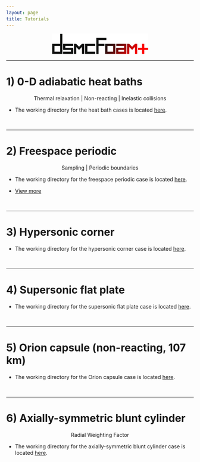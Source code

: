 ```yaml
---
layout: page
title: Tutorials
---
```

  
<p align="center">
  <img src="/docs/img/logos/dsmcFoamPlusLogo.png" width="260">
</p>

---  

# 1) 0-D adiabatic heat baths

<p align="center">
Thermal relaxation | Non-reacting | Inelastic collisions
</p>

+ The working directory for the heat bath cases is located [here](https://github.com/vincentcasseau/hyStrath/tree/master/run/hyStrath/dsmcFoam%2B/thermalRelaxation).  

<br>

---

# 2) Freespace periodic

<p align="center">
Sampling | Periodic boundaries
</p>

+ The working directory for the freespace periodic case is located [here](https://github.com/vincentcasseau/hyStrath/tree/master/run/hyStrath/dsmcFoam%2B/threeDimensional/freeSpacePeriodic).  

+ [View more](https://vincentcasseau.github.io/tutos-dsmcfoam-freespace)

<br>

---  

# 3) Hypersonic corner

<p align="center">

</p>

+ The working directory for the hypersonic corner case is located [here](https://github.com/vincentcasseau/hyStrath/tree/master/run/hyStrath/dsmcFoam%2B/threeDimensional/hypersonicCorner).  

<br>

---  

# 4) Supersonic flat plate

<p align="center">

</p>

+ The working directory for the supersonic flat plate case is located [here](https://github.com/vincentcasseau/hyStrath/tree/master/run/hyStrath/dsmcFoam%2B/twoDimensional/supersonicFlatPlate).  

<br>

---  

# 5) Orion capsule (non-reacting, 107 km)

<p align="center">

</p>

+ The working directory for the Orion capsule case is located [here](https://github.com/vincentcasseau/hyStrath/tree/master/run/hyStrath/dsmcFoam%2B/threeDimensional/orion107kmNR).  

<br>

---  

# 6) Axially-symmetric blunt cylinder

<p align="center">
Radial Weighting Factor
</p>

+ The working directory for the axially-symmetric blunt cylinder case is located [here](https://github.com/vincentcasseau/hyStrath/tree/master/run/hyStrath/dsmcFoam%2B/axisymmetric/axisymmetricFlatnosedCylinder).  
